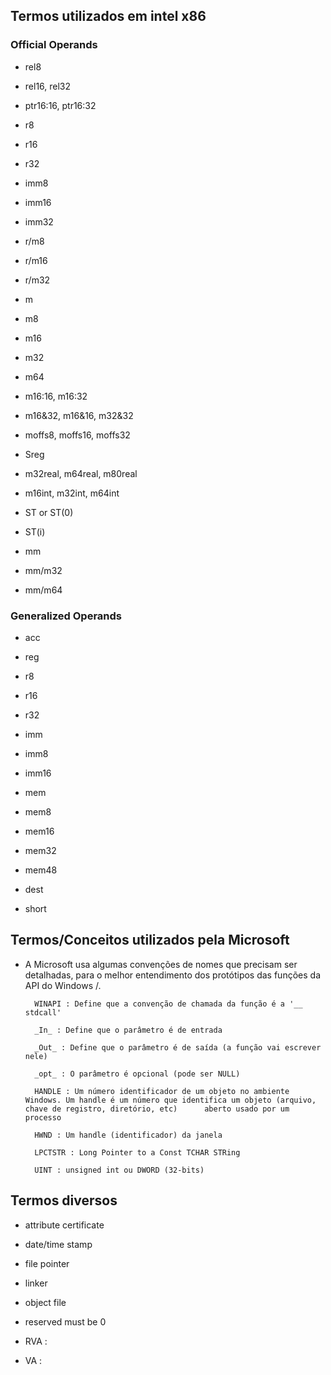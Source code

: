 Termos utilizados em intel x86
-------------------------------

### Official Operands

- rel8

- rel16, rel32

- ptr16:16, ptr16:32

- r8

- r16

- r32

- imm8

- imm16

- imm32

- r/m8

- r/m16

- r/m32

- m

- m8

- m16

- m32

- m64

- m16:16, m16:32

- m16&32, m16&16, m32&32

- moffs8, moffs16, moffs32

- Sreg

- m32real, m64real, m80real

- m16int, m32int, m64int

- ST or ST(0)

- ST(i)

- mm

- mm/m32

- mm/m64


### Generalized Operands


- acc

- reg

- r8

- r16

- r32

- imm

- imm8

- imm16

- mem

- mem8

- mem16

- mem32

- mem48

- dest

- short


Termos/Conceitos utilizados pela Microsoft
--------------------------------------------


- A Microsoft usa algumas convenções de nomes que precisam ser detalhadas, para o melhor entendimento dos protótipos das funções da API do Windows /.


		WINAPI : Define que a convenção de chamada da função é a '__ stdcall'
		
		_In_ : Define que o parâmetro é de entrada
		
		_Out_ : Define que o parâmetro é de saída (a função vai escrever nele)
		
		_opt_ : O parâmetro é opcional (pode ser NULL)
		
		HANDLE : Um número identificador de um objeto no ambiente Windows. Um handle é um número que identifica um objeto (arquivo, chave de registro, diretório, etc) 		aberto usado por um processo
		
		HWND : Um handle (identificador) da janela
		
		LPCTSTR : Long Pointer to a Const TCHAR STRing
		
		UINT : unsigned int ou DWORD (32-bits)



Termos diversos
---------------


- attribute certificate

- date/time stamp

- file pointer

- linker

- object file

- reserved must be 0

- RVA :

- VA : 